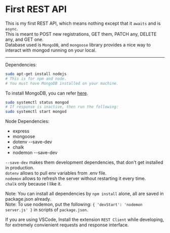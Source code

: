 # First REST API

This is my first REST API, which means nothing except that it `awaits` and is `async`.  
This is meant to POST new registrations, GET them, PATCH any, DELETE any, and GET one.  
Database used is `MongoDB`, and `mongoose` library provides a nice way to interact with mongod running on your local.

---

Dependencies:

```bash
sudo apt-get install nodejs
# This is for npm and node.
# You must have MongoDB installed on your machine.
```

To install MongoDB, you can refer [here](https://docs.mongodb.com/manual/tutorial/install-mongodb-on-ubuntu/).

```bash
sudo systemctl status mongod
# If response is inactive, then run the following:
sudo systemctl start mongod
```

Node Dependencies:

- express
- mongoose
- dotenv --save-dev
- chalk
- nodemon --save-dev

`--save-dev` makes them development dependencies, that don't get installed in production.  
`dotenv` allows to pull env variables from .env file.  
`nodemon` allows to refresh the server without restarting it every time.  
`chalk` only because I like it.

Note: You can install all dependencies by `npm install` alone, all are saved in package.json already.  
Note: To use nodemon, put the following: `{ 'devStart': 'nodemon server.js' }` in scripts of `package.json`.

If you are using VSCode, Install the extension `REST Client` while developing, for extremely convienient requests and response interface.
